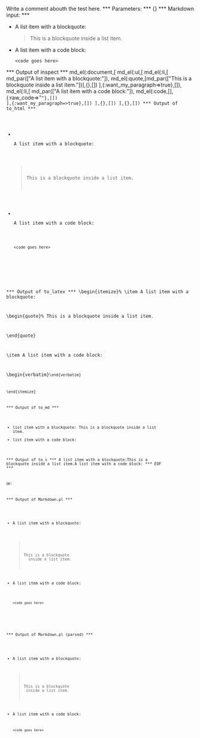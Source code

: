 Write a comment abouth the test here.
*** Parameters: ***
{}
*** Markdown input: ***
*   A list item with a blockquote:

    > This is a blockquote
    > inside a list item.

*   A list item with a code block:

        <code goes here>
*** Output of inspect ***
md_el(:document,[
	md_el(:ul,[
		md_el(:li,[
			md_par(["A list item with a blockquote:"]),
			md_el(:quote,[md_par(["This is a blockquote inside a list item."])],{},[])
		],{:want_my_paragraph=>true},[]),
		md_el(:li,[
			md_par(["A list item with a code block:"]),
			md_el(:code,[],{:raw_code=>"<code goes here>"},[])
		],{:want_my_paragraph=>true},[])
	],{},[])
],{},[])
*** Output of to_html ***

<ul>
<li>
<p>A list item with a blockquote:</p>

<blockquote>
<p>This is a blockquote inside a list item.</p>
</blockquote>
</li>

<li>
<p>A list item with a code block:</p>

<pre><code>&lt;code goes here&gt;</code></pre>
</li>
</ul>

*** Output of to_latex ***
\begin{itemize}%
\item A list item with a blockquote:

\begin{quote}%
This is a blockquote inside a list item.


\end{quote}

\item A list item with a code block:

\begin{verbatim}<code goes here>\end{verbatim}


\end{itemize}

*** Output of to_md ***
- list item with a blockquote:
This is a blockquote inside a list
item.
- list item with a code block:


*** Output of to_s ***
A list item with a blockquote:This is a blockquote inside a list item.A list item with a code block:
*** EOF ***



	OK!



*** Output of Markdown.pl ***
<ul>
<li><p>A list item with a blockquote:</p>

<blockquote>
  <p>This is a blockquote
  inside a list item.</p>
</blockquote></li>
<li><p>A list item with a code block:</p>

<pre><code>&lt;code goes here&gt;
</code></pre></li>
</ul>

*** Output of Markdown.pl (parsed) ***
<ul>
<li
        ><p>A list item with a blockquote:</p
        >
<blockquote>
 <p>This is a blockquote
 inside a list item.</p
          >
</blockquote
      ></li
      >
<li
        ><p>A list item with a code block:</p
        >
<pre
          ><code>&lt;code goes here&gt;
</code
        ></pre
      ></li
      >
</ul
  >
